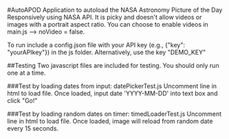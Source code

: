 #AutoAPOD
Application to autoload the NASA Astronomy Picture of the Day Responsively using NASA API. It is picky and doesn't allow videos or images with a portrait aspect ratio. You can choose to enable videos in main.js --> noVideo = false.

To run include a config.json file with your API key (e.g., {"key": "yourAPIkey"}) in the js folder. Alternatively, use the key "DEMO_KEY"

##Testing
Two javascript files are included for testing. You should only run one at a time.

###Test by loading dates from input: datePickerTest.js
Uncomment line in html to load file. Once loaded, input date 'YYYY-MM-DD' into text box and click "Go!"

###Test by loading random dates on timer: timedLoaderTest.js
Uncomment line in html to load file. Once loaded, image will reload from random date every 15 seconds.
